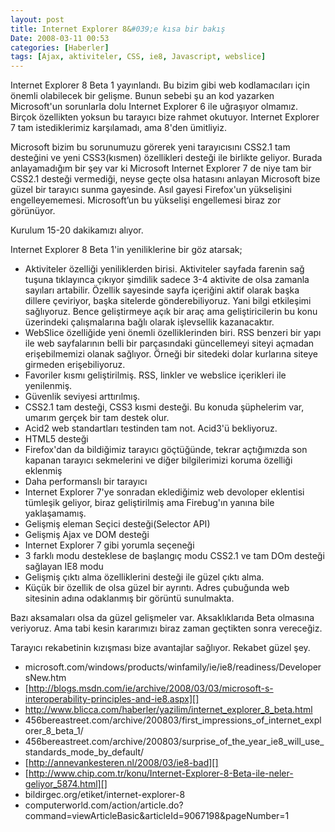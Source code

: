 ```yaml
---
layout: post
title: Internet Explorer 8&#039;e kısa bir bakış
Date: 2008-03-11 00:53
categories: [Haberler]
tags: [Ajax, aktiviteler, CSS, ie8, Javascript, webslice]
---
```


Internet Explorer 8 Beta 1 yayınlandı. Bu bizim gibi web kodlamacıları
için önemli olabilecek bir gelişme. Bunun sebebi şu an kod yazarken
Microsoft'un sorunlarla dolu Internet Explorer 6 ile uğraşıyor olmamız.
Birçok özellikten yoksun bu tarayıcı bize rahmet okutuyor. Internet
Explorer 7 tam istediklerimiz karşılamadı, ama 8'den ümitliyiz.

Microsoft bizim bu sorunumuzu görerek yeni tarayıcısını CSS2.1 tam
desteğini ve yeni CSS3(kısmen) özellikleri desteği ile birlikte geliyor.
Burada anlayamadığım bir şey var ki Microsoft Internet Explorer 7 de
niye tam bir CSS2.1 desteği vermediği, neyse geçte olsa hatasını anlayan
Microsoft bize güzel bir tarayıcı sunma gayesinde. Asıl gayesi
Firefox'un yükselişini engelleyememesi. Microsoft’un bu yükselişi
engellemesi biraz zor görünüyor.

Kurulum 15-20 dakikamızı alıyor.

Internet Explorer 8 Beta 1'in yeniliklerine bir göz atarsak;

-   Aktiviteler özelliği yeniliklerden birisi. Aktiviteler sayfada
    farenin sağ tuşuna tıklayınca çıkıyor şimdilik sadece 3-4 aktivite
    de olsa zamanla sayıları artabilir. Özellik sayesinde sayfa
    içeriğini aktif olarak başka dillere çeviriyor, başka sitelerde
    gönderebiliyoruz. Yani bilgi etkileşimi sağlıyoruz. Bence
    geliştirmeye açık bir araç ama geliştiricilerin bu konu üzerindeki
    çalışmalarına bağlı olarak işlevsellik kazanacaktır.
-   WebSlice özelliğide yeni önemli özelliklerinden biri. RSS benzeri
    bir yapı ile web sayfalarının belli bir parçasındaki güncellemeyi
    siteyi açmadan erişebilmemizi olanak sağlıyor. Örneği bir sitedeki
    dolar kurlarına siteye girmeden erişebiliyoruz.
-   Favoriler kısmı geliştirilmiş. RSS, linkler ve webslice içerikleri
    ile yenilenmiş.
-   Güvenlik seviyesi arttırılmış.
-   CSS2.1 tam desteği, CSS3 kısmi desteği. Bu konuda şüphelerim var,
    umarım gerçek bir tam destek olur.
-   Acid2 web standartları testinden tam not. Acid3'ü bekliyoruz.
-   HTML5 desteği
-   Firefox'dan da bildiğimiz tarayıcı göçtüğünde, tekrar açtığımızda
    son kapanan tarayıcı sekmelerini ve diğer bilgilerimizi koruma
    özelliği eklenmiş
-   Daha performanslı bir tarayıcı
-   Internet Explorer 7'ye sonradan eklediğimiz web devoloper eklentisi
    tümleşik geliyor, biraz geliştirilmiş ama Firebug'ın yanına bile
    yaklaşamamış.
-   Gelişmiş eleman Seçici desteği(Selector API)
-   Gelişmiş Ajax ve DOM desteği
-   Internet Explorer 7 gibi yorumla seçeneği
-   3 farklı modu desteklese de başlangıç modu CSS2.1 ve tam DOm desteği
    sağlayan IE8 modu
-   Gelişmiş çıktı alma özelliklerini desteği ile güzel çıktı alma.
-   Küçük bir özellik de olsa güzel bir ayrıntı. Adres çubuğunda web
    sitesinin adına odaklanmış bir görüntü sunulmakta.

Bazı aksamaları olsa da güzel gelişmeler var. Aksaklıklarıda Beta
olmasına veriyoruz. Ama tabi kesin kararımızı biraz zaman geçtikten
sonra vereceğiz.

Tarayıcı rekabetinin kızışması bize avantajlar sağlıyor. Rekabet güzel
şey.

-   microsoft.com/windows/products/winfamily/ie/ie8/readiness/DevelopersNew.htm
-   [http://blogs.msdn.com/ie/archive/2008/03/03/microsoft-s-interoperability-principles-and-ie8.aspx][]
-   http://www.blicca.com/haberler/yazilim/internet_explorer_8_beta.html
-   456bereastreet.com/archive/200803/first_impressions_of_internet_explorer_8_beta_1/
-   456bereastreet.com/archive/200803/surprise_of_the_year_ie8_will_use_standards_mode_by_default/
-   [http://annevankesteren.nl/2008/03/ie8-bad][]
-   [http://www.chip.com.tr/konu/Internet-Explorer-8-Beta-ile-neler-geliyor_5874.html][]
-   bildirgec.org/etiket/internet-explorer-8
-   computerworld.com/action/article.do?command=viewArticleBasic&articleId=9067198&pageNumber=1


  [http://blogs.msdn.com/ie/archive/2008/03/03/microsoft-s-interoperability-principles-and-ie8.aspx]: http://blogs.msdn.com/ie/archive/2008/03/03/microsoft-s-interoperability-principles-and-ie8.aspx
  [http://annevankesteren.nl/2008/03/ie8-bad]: http://annevankesteren.nl/2008/03/ie8-bad
  [http://www.chip.com.tr/konu/Internet-Explorer-8-Beta-ile-neler-geliyor_5874.html]: http://www.chip.com.tr/konu/Internet-Explorer-8-Beta-ile-neler-geliyor_5874.html